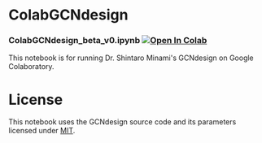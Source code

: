 # ColabGCNdesign
### ColabGCNdesign_beta_v0.ipynb [![Open In Colab](https://colab.research.google.com/assets/colab-badge.svg)](https://colab.research.google.com/github/naokob/ColabGCNdesign_beta/blob/master/ColabGCNdesign_beta_v0.ipynb)

This notebook is for running Dr. Shintaro Minami's GCNdesign on Google Colaboratory.

# License
This notebook uses the GCNdesign source code and its parameters licensed under [MIT](https://github.com/ShintaroMinami/GCNdesign/blob/master/LICENSE).
